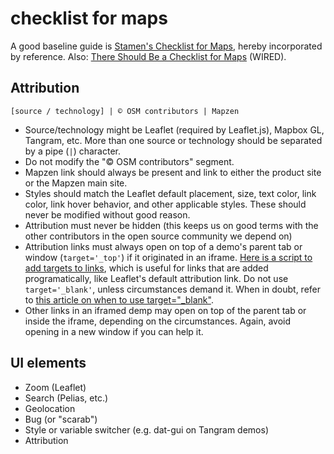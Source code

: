 # checklist for maps

A good baseline guide is [Stamen's Checklist for Maps](http://content.stamen.com/stamens-checklist-for-maps), hereby incorporated by reference. Also: [There Should Be a Checklist for Maps](http://www.wired.com/2014/05/checklist-for-maps/) (WIRED).

## Attribution

```
[source / technology] | © OSM contributors | Mapzen
```

- Source/technology might be Leaflet (required by Leaflet.js), Mapbox GL, Tangram, etc. More than one source or technology should be separated by a pipe (`|`) character.
- Do not modify the "© OSM contributors" segment.
- Mapzen link should always be present and link to either the product site or the Mapzen main site.
- Styles should match the Leaflet default placement, size, text color, link color, link hover behavior, and other applicable styles. These should never be modified without good reason.
- Attribution must never be hidden (this keeps us on good terms with the other contributors in the open source community we depend on)
- Attribution links must always open on top of a demo's parent tab or window (`target='_top'`) if it originated in an iframe. [Here is a script to add targets to links](https://github.com/mapzen/ui/blob/master/components/utils/iframe.anchors.js), which is useful for links that are added programatically, like Leaflet's default attribution link. Do not use `target='_blank'`, unless circumstances demand it. When in doubt, refer to [this article on when to use target="_blank"](https://css-tricks.com/use-target_blank/).
- Other links in an iframed demp may open on top of the parent tab or inside the iframe, depending on the circumstances. Again, avoid opening in a new window if you can help it.


## UI elements

- Zoom (Leaflet)
- Search (Pelias, etc.)
- Geolocation
- Bug (or "scarab")
- Style or variable switcher (e.g. dat-gui on Tangram demos)
- Attribution
